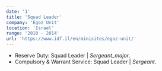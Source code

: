 ```yaml
---
date: '1'
title: 'Squad Leader'
company: 'Egoz Unit'
location: 'Israel'
range: '2010 - 2014'
url: 'https://www.idf.il/en/minisites/egoz-unit/'
---
```


- Reserve Duty: Squad Leader | _Sergeant_major_.
- Compulsory & Warrant Service: Squad Leader | _Sergeant_.
